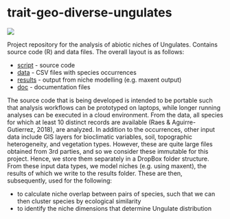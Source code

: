 # trait-geo-diverse-ungulates

![](Ungulates.jpeg)


Project repository for the analysis of abiotic niches of Ungulates. Contains
source code (R) and data files. The overall layout is as follows:

- [script](script) - source code
- [data](data) - CSV files with species occurrences
- [results](results) - output from niche modelling (e.g. maxent output)
- [doc](doc) - documentation files

The source code that is being developed is intended to be portable such that
analysis workflows can be prototyped on laptops, while longer running analyses
can be executed in a cloud environment. From the data, all species for which
at least 10 distinct records are available (Raes & Aguirre-Gutierrez, 2018),
are analyzed. In addition to the occurrences, other input data include GIS
layers for bioclimatic variables, soil, topographic heterogeneity, and 
vegetation types. However, these are quite large files obtained from 3rd 
parties, and so we consider these immutable for this project. Hence, we store
them separately in a DropBox folder structure. From these input data types,
we model niches (e.g. using maxent), the results of which we write to the
results folder. These are then, subsequently, used for the following:

- to calculate niche overlap between pairs of species, such that we can then
  cluster species by ecological similarity
- to identify the niche dimensions that determine Ungulate distribution


